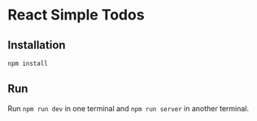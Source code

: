 # React Simple Todos

## Installation

```zsh
npm install
```

## Run

Run `npm run dev` in one terminal and `npm run server` in another terminal.
